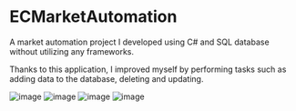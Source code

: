 # ECMarketAutomation
A market automation project I developed using C# and SQL database without utilizing any frameworks.

Thanks to this application, I improved myself by performing tasks such as adding data to the database, deleting and updating.


![image](https://github.com/erencsknn/ECMarketAutomation/assets/111982944/3d90f767-022a-4ca7-9645-e7ac0f1b3ce9)
![image](https://github.com/erencsknn/ECMarketAutomation/assets/111982944/829ec52e-6e30-472b-97c9-b34ed6a67c73)
![image](https://github.com/erencsknn/ECMarketAutomation/assets/111982944/9741f09c-29ba-4a03-b8e7-896025a85800)
![image](https://github.com/erencsknn/ECMarketAutomation/assets/111982944/a778ad5e-3b02-4682-b351-143c526f2507)







